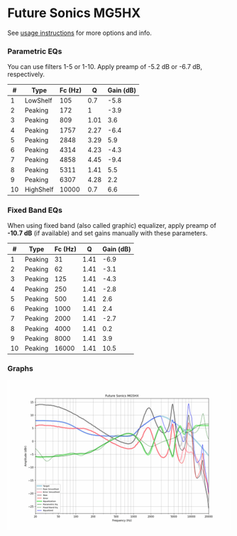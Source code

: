 # Future Sonics MG5HX
See [usage instructions](https://github.com/jaakkopasanen/AutoEq#usage) for more options and info.

### Parametric EQs
You can use filters 1-5 or 1-10. Apply preamp of -5.2 dB or -6.7 dB, respectively.

|   # | Type      |   Fc (Hz) |    Q |   Gain (dB) |
|-----|-----------|-----------|------|-------------|
|   1 | LowShelf  |       105 | 0.7  |        -5.8 |
|   2 | Peaking   |       172 | 1    |        -3.9 |
|   3 | Peaking   |       809 | 1.01 |         3.6 |
|   4 | Peaking   |      1757 | 2.27 |        -6.4 |
|   5 | Peaking   |      2848 | 3.29 |         5.9 |
|   6 | Peaking   |      4314 | 4.23 |        -4.3 |
|   7 | Peaking   |      4858 | 4.45 |        -9.4 |
|   8 | Peaking   |      5311 | 1.41 |         5.5 |
|   9 | Peaking   |      6307 | 4.28 |         2.2 |
|  10 | HighShelf |     10000 | 0.7  |         6.6 |

### Fixed Band EQs
When using fixed band (also called graphic) equalizer, apply preamp of **-10.7 dB** (if available) and set gains manually with these parameters.

|   # | Type    |   Fc (Hz) |    Q |   Gain (dB) |
|-----|---------|-----------|------|-------------|
|   1 | Peaking |        31 | 1.41 |        -6.9 |
|   2 | Peaking |        62 | 1.41 |        -3.1 |
|   3 | Peaking |       125 | 1.41 |        -4.3 |
|   4 | Peaking |       250 | 1.41 |        -2.8 |
|   5 | Peaking |       500 | 1.41 |         2.6 |
|   6 | Peaking |      1000 | 1.41 |         2.4 |
|   7 | Peaking |      2000 | 1.41 |        -2.7 |
|   8 | Peaking |      4000 | 1.41 |         0.2 |
|   9 | Peaking |      8000 | 1.41 |         3.9 |
|  10 | Peaking |     16000 | 1.41 |        10.5 |

### Graphs
![](./Future%20Sonics%20MG5HX.png)
